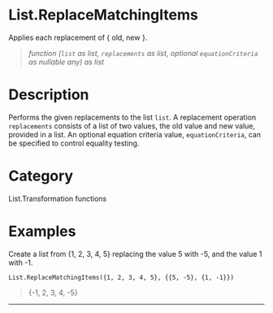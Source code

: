 # List.ReplaceMatchingItems
Applies each replacement of { old, new }.
> _function (<code>list</code> as list, <code>replacements</code> as list, optional <code>equationCriteria</code> as nullable any) as list_

# Description 
Performs the given replacements to the list <code>list</code>. A replacement operation <code>replacements</code> consists of a list of two values, the old value and new value, provided in a list.
    An optional equation criteria value, <code>equationCriteria</code>, can be specified to control equality testing.
# Category 
List.Transformation functions
# Examples 
Create a list from {1, 2, 3, 4, 5} replacing the value 5 with -5, and the value 1 with -1.
```
List.ReplaceMatchingItems({1, 2, 3, 4, 5}, {{5, -5}, {1, -1}})
```
> {-1, 2, 3, 4, -5}
***
